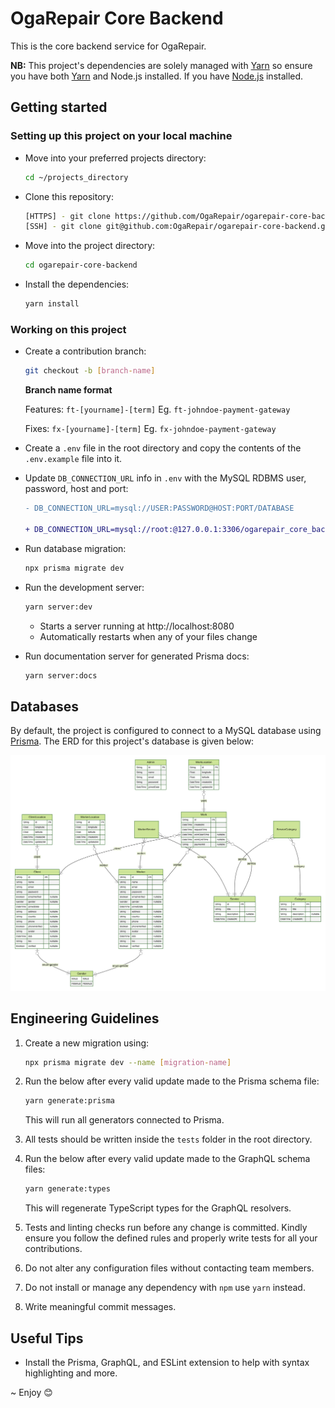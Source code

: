 # OgaRepair Core  Backend
This is the core backend service for OgaRepair.

**NB:** This project's dependencies are solely managed with [Yarn](https://yarnpkg.com/) so ensure you have both [Yarn](https://yarnpkg.com/getting-started/install) and Node.js installed. If you have [Node.js](https://nodejs.org/en/download) installed.

## Getting started

### Setting up this project on your local machine

* Move into your preferred projects directory: 

    ```bash
    cd ~/projects_directory
    ```

* Clone this repository:

    ```bash
    [HTTPS] - git clone https://github.com/OgaRepair/ogarepair-core-backend.git
    [SSH] - git clone git@github.com:OgaRepair/ogarepair-core-backend.git
    ```

* Move into the project directory:

    ```bash
    cd ogarepair-core-backend
    ```

* Install the dependencies:

    ```bash
    yarn install
    ```

### Working on this project

- Create a contribution branch:

  ```bash
  git checkout -b [branch-name]
  ```

  **Branch name format**

  Features: `ft-[yourname]-[term]` Eg. `ft-johndoe-payment-gateway`

  Fixes: `fx-[yourname]-[term]` Eg. `fx-johndoe-payment-gateway`

- Create a `.env` file in the root directory and copy the contents of the `.env.example` file into it.

- Update `DB_CONNECTION_URL` info in `.env` with the MySQL RDBMS user, password, host and port:

  ```diff
  - DB_CONNECTION_URL=mysql://USER:PASSWORD@HOST:PORT/DATABASE
  
  + DB_CONNECTION_URL=mysql://root:@127.0.0.1:3306/ogarepair_core_backend_db
  ```

* Run database migration:

    ```bash
    npx prisma migrate dev
    ```

* Run the development server:

    ```bash
    yarn server:dev
    ```

    * Starts a server running at http://localhost:8080
    * Automatically restarts when any of your files change

* Run documentation server for generated Prisma docs:

    ```bash
    yarn server:docs
    ```

## Databases

By default, the project is configured to connect to a MySQL database using [Prisma](https://prima.io). The ERD for this project's database is given below:

![ERD](./prisma/diagrams/ERD-auto.svg)

## Engineering Guidelines

1. Create a new migration using:

   ```bash
   npx prisma migrate dev --name [migration-name]
   ```

2. Run the below after every valid update made to the Prisma schema file:

   ```bash
   yarn generate:prisma
   ```

   This will run all generators connected to Prisma.

3. All tests should be written inside the `tests` folder in the root directory.

4. Run the below after every valid update made to the GraphQL schema files:

   ```bash
   yarn generate:types
   ```

   This will regenerate TypeScript types for the GraphQL resolvers.

5. Tests and linting checks run before any change is committed. Kindly ensure you follow the defined rules and properly write tests for all your contributions.
6. Do not alter any configuration files without contacting team members.
7. Do not install or manage any dependency with `npm` use `yarn` instead.
8. Write meaningful commit messages.

## Useful Tips

- Install the Prisma, GraphQL, and ESLint extension to help with syntax highlighting and more.

~ Enjoy 😊

